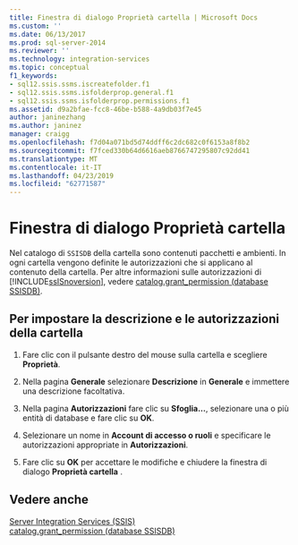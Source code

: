 ```yaml
---
title: Finestra di dialogo Proprietà cartella | Microsoft Docs
ms.custom: ''
ms.date: 06/13/2017
ms.prod: sql-server-2014
ms.reviewer: ''
ms.technology: integration-services
ms.topic: conceptual
f1_keywords:
- sql12.ssis.ssms.iscreatefolder.f1
- sql12.ssis.ssms.isfolderprop.general.f1
- sql12.ssis.ssms.isfolderprop.permissions.f1
ms.assetid: d9a2bfae-fcc8-46be-b588-4a9db03f7e45
author: janinezhang
ms.author: janinez
manager: craigg
ms.openlocfilehash: f7d04a071bd5d74ddff6c2dc682c0f6153a8f8b2
ms.sourcegitcommit: f7fced330b64d6616aeb8766747295807c92dd41
ms.translationtype: MT
ms.contentlocale: it-IT
ms.lasthandoff: 04/23/2019
ms.locfileid: "62771587"
---
```

# <a name="folder-properties-dialog-box"></a>Finestra di dialogo Proprietà cartella
  Nel catalogo di `SSISDB` della cartella sono contenuti pacchetti e ambienti. In ogni cartella vengono definite le autorizzazioni che si applicano al contenuto della cartella. Per altre informazioni sulle autorizzazioni di [!INCLUDE[ssISnoversion](../../includes/ssisnoversion-md.md)], vedere [catalog.grant_permission &#40;database SSISDB&#41;](/sql/integration-services/system-stored-procedures/catalog-grant-permission-ssisdb-database).  
  
## <a name="to-set-folder-description-and-permissions"></a>Per impostare la descrizione e le autorizzazioni della cartella  
  
1.  Fare clic con il pulsante destro del mouse sulla cartella e scegliere **Proprietà**.  
  
2.  Nella pagina **Generale** selezionare **Descrizione** in **Generale** e immettere una descrizione facoltativa.  
  
3.  Nella pagina **Autorizzazioni** fare clic su **Sfoglia...**, selezionare una o più entità di database e fare clic su **OK**.  
  
4.  Selezionare un nome in **Account di accesso o ruoli** e specificare le autorizzazioni appropriate in **Autorizzazioni**.  
  
5.  Fare clic su **OK** per accettare le modifiche e chiudere la finestra di dialogo **Proprietà cartella** .  
  
## <a name="see-also"></a>Vedere anche  
 [Server Integration Services &#40;SSIS&#41;](integration-services-ssis-server-and-catalog.md)   
 [catalog.grant_permission &#40;database SSISDB&#41;](/sql/integration-services/system-stored-procedures/catalog-grant-permission-ssisdb-database)  
  
  
